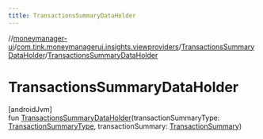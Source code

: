```yaml
---
title: TransactionsSummaryDataHolder
---
```

//[moneymanager-ui](../../../index.html)/[com.tink.moneymanagerui.insights.viewproviders](../index.html)/[TransactionsSummaryDataHolder](index.html)/[TransactionsSummaryDataHolder](-transactions-summary-data-holder.html)



# TransactionsSummaryDataHolder



[androidJvm]\
fun [TransactionsSummaryDataHolder](-transactions-summary-data-holder.html)(transactionSummaryType: [TransactionSummaryType](../-transaction-summary-type/index.html), transactionSummary: [TransactionSummary](../../com.tink.model.relations/-transaction-summary/index.html))




